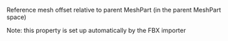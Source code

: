 Reference mesh offset relative to parent MeshPart (in the parent MeshPart space)

Note: this property is set up automatically by the FBX importer